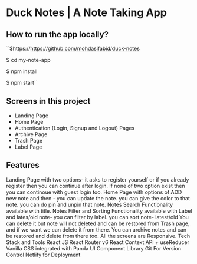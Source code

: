# Duck Notes | A Note Taking App
## How to run the app locally?

``$https://https://github.com/mohdasifabid/duck-notes

$ cd my-note-app

$ npm install

$ npm start``

## Screens in this project
* Landing Page
* Home Page
* Authentication (Login, Signup and Logout) Pages
* Archive Page
* Trash Page
* Label Page

## Features
Landing Page with two options- it asks to register yourself or if you already register then you can continue after login.
If none of two option exist then you can continoue with guest login too.
Home Page with options of ADD new note and then -
you can update the note.
you can give the color to that note.
you can do pin and unpin that note.
Notes Search Functionality available with title.
Notes Filter and Sorting Functionality available with Label and lates/old note-
you can filter by label.
you can sort note- latest/old
You can delete it but note will not deleted and can be restored from Trash page, and if we want we can delete it from there.
You can archive notes and can be restored and delete from there too.
All the screens are Responsive.
Tech Stack and Tools
React JS
React Router v6
React Context API + useReducer
Vanilla CSS integrated with Panda UI Component Library
Git For Version Control
Netlify for Deployment
